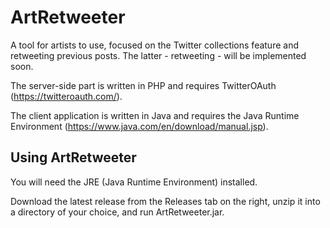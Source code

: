 # ArtRetweeter
A tool for artists to use, focused on the Twitter collections feature and retweeting previous posts. The latter - retweeting - will be implemented soon.

The server-side part is written in PHP and requires TwitterOAuth (https://twitteroauth.com/). 

The client application is written in Java and requires the Java Runtime Environment (https://www.java.com/en/download/manual.jsp).

## Using ArtRetweeter

You will need the JRE (Java Runtime Environment) installed.

Download the latest release from the Releases tab on the right, unzip it into a directory of your choice, and run ArtRetweeter.jar.
